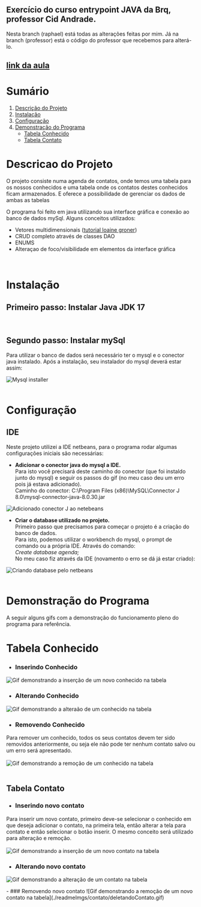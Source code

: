 ## Exercício do curso entrypoint JAVA da Brq, professor Cid Andrade.
Nesta branch (raphael) está todas as alterações feitas por mim. Já na branch (professor) está o código do professor que recebemos para alterá-lo.<br>
## <a href="https://drive.google.com/file/d/1S-v5-aNZMSCWquK5FhN2VlZAyzqn0FA3/view)" taget="_blank">link da aula</a>

# Sumário
1. <a href="#descProjeto">Descrição do Projeto</a>
2. <a href="#instalacao">Instalação</a>
3. <a href="#configuracao">Configuração</a>
4. <a href="#demoPrograma">Demonstração do Programa</a>
   - <a href="#tabelaConhecido"> Tabela Conhecido </a>
   - <a href="#tabelaContato"> Tabela Contato </a>

<div id="descProjeto"> 
  <h1> Descricao do Projeto </h1>
  O projeto consiste numa agenda de contatos, onde temos uma tabela para os nossos conhecidos e uma tabela onde os contatos destes conhecidos ficam armazenados. E oferece a possibilidade de gerenciar os dados de ambas as tabelas

  O programa foi feito em java utilizando sua interface gráfica e conexão ao banco de dados mySql. 
  Alguns conceitos utilizados: 
  - Vetores multidimensionais ([tutorial loaine groner](https://www.youtube.com/watch?v=P66G0rxdL-k))
  - CRUD completo através de classes DAO
  - ENUMS
  - Alteraçao de foco/visibilidade em elementos da interface gráfica
  <br>
</div>

<div id="instalacao">
  <h1>Instalação</h1>
  
  ## Primeiro passo: Instalar Java JDK 17
  <br>

  ## Segundo passo: Instalar mySql
  Para utilizar o banco de dados será necessário ter o mysql e o conector java instalado.
  Após a instalação, seu instalador do mysql deverá estar assim: 

  ![Mysql installer](./readmeImgs/instalacaoMysql.PNG)
  <br><br>
</div>

<div id="configuracao">
  <h1>Configuração</h1>

  ## IDE
  Neste projeto utilizei a IDE netbeans, para o programa rodar algumas configurações iniciais são necessárias:

  - **Adicionar o conector java do mysql a IDE.**<br>
  Para isto você precisará deste caminho do conector (que foi instaldo junto do mysql) e seguir os passos do gif (no meu caso deu um erro pois já estava adicionado). <br>
  Caminho do conector: C:\Program Files (x86)\MySQL\Connector J 8.0\mysql-connector-java-8.0.30.jar

  ![Adicionado conector J ao netebeans](./readmeImgs/configNetbeans/adicionadoConectorJ.gif)


  - **Criar o database utilizado no projeto.**<br>
  Primeiro passo que precisamos para começar o projeto é a criação do banco de dados.<br>
  Para isto, podemos utilizar o workbench do mysql, o prompt de comando ou a própria IDE. Através do comando:<br>
  *Create database agenda;*<br>
  No meu caso fiz através da IDE (novamento o erro se dá já estar criado):

  ![Criando database pelo netbeans](./readmeImgs/configNetbeans/criandoDB.gif)
  <br><br>
</div>

<div id="demoPrograma">
  <h1> Demonstração do Programa </h1>
  A seguir alguns gifs com a demonstração do funcionamento pleno do programa para referência.
   
   # Tabela Conhecido
   - ### Inserindo Conhecido
   ![Gif demonstrando a inserção de um novo conhecido na tabela](./readmeImgs/conhecido/inserindoConhecido.gif)
   <br>
   
   - ### Alterando Conhecido
   ![Gif demonstrando a alteraão de um conhecido na tabela](./readmeImgs/conhecido/alterandoConhecido.gif)
   <br>
   
   - ### Removendo Conhecido
   Para remover um conhecido, todos os seus contatos devem ter sido removidos anteriormente, ou seja ele não pode ter nenhum contato salvo ou um erro será                  apresentado.<br><br>
   ![Gif demonstrando a remoção de um conhecido na tabela](./readmeImgs/conhecido/deletandoConhecido.gif)
   <br><br>
   
   ## Tabela Contato
   - ### Inserindo novo contato
   Para inserir um novo contato, primeiro deve-se selecionar o conhecido em que deseja adicionar o contato, na primeira tela, então alterar a tela para contato e          então selecionar o botão inserir. O mesmo conceito será utilizado para alteração e remoção.<br><br>
   ![Gif demonstrando a inserção de um novo contato na tabela](./readmeImgs/contato/inserindoContato.gif)
   <br>
   
   - ### Alterando novo contato
   ![Gif demonstrando a alteração de um contato na tabela](./readmeImgs/contato/alterandoContato.gif)
   <br>
<div>
- ### Removendo novo contato
![Gif demonstrando a remoção de um novo contato na tabela](./readmeImgs/contato/deletandoContato.gif)
</div>
   </div>
